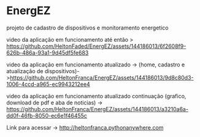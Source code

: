 # EnergEZ
projeto de cadastro de dispositivos e monitoramento energetico 

video da aplicação em funcionamento até então > https://github.com/HeltonFaded/EnergEZ/assets/144186013/6f2608f9-626b-486a-93a1-9d45df5fe683

video da aplicação em funcionamento atualizado -> (home, cadastro e atualização de dispositivos)->https://github.com/HeltonFranca/EnergEZ/assets/144186013/9d8c80d3-1006-4ccd-a965-ec9943212ee4

video da aplicação em funcionamento atualizado continuação (grafico, download de pdf e aba de noticias) ->  https://github.com/HeltonFranca/EnergEZ/assets/144186013/a3210a6a-dd0f-46fb-8050-ec6e1f46455c


Link para acessar -> http://heltonfranca.pythonanywhere.com
